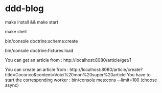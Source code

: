 # ddd-blog


make install && make start

make shell

bin/console doctrine:schema:create

bin/console doctrine:fixtures:load

You can get an article from : http://localhost:8080/article/get/1

You can create an article from : http://localhost:8080/article/create?title=Cocorico&content=Voici%20mon%20super%20article
You have to start the corresponding worker : bin/console mes:cons --limit=100 (choose async)
